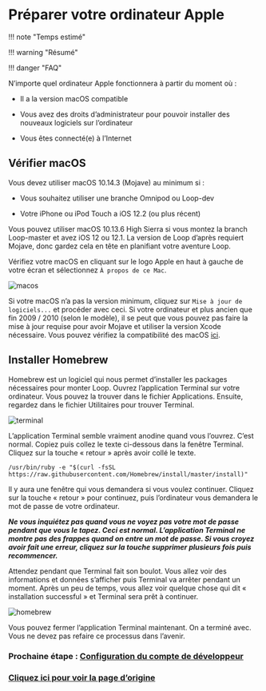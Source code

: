 # Préparer votre ordinateur Apple
!!! note "Temps estimé"

!!! warning "Résumé"

!!! danger "FAQ"

N’importe quel ordinateur Apple fonctionnera à partir du moment où :

* Il a la version macOS compatible

* Vous avez des droits d’administrateur pour pouvoir installer des nouveaux logiciels sur l’ordinateur

* Vous êtes connecté(e) à l’Internet

## Vérifier macOS
Vous devez utiliser macOS 10.14.3 (Mojave) au minimum si :

* Vous souhaitez utiliser une branche Omnipod ou Loop-dev

* Votre iPhone ou iPod Touch a iOS 12.2 (ou plus récent)

Vous pouvez utiliser macOS 10.13.6 High Sierra si vous montez la branch Loop-master et avez iOS 12 ou 12.1. La version de Loop d’après requiert Mojave, donc gardez cela en tête en planifiant votre aventure Loop.

Vérifiez votre macOS en cliquant sur le logo Apple en haut à gauche de votre écran et sélectionnez `À propos de ce Mac`.

![macos](img/macos.png)

Si votre macOS n’a pas la version minimum, cliquez sur `Mise à jour de logiciels...` et procéder avec ceci. Si votre ordinateur et plus ancien que fin 2009 / 2010 (selon le modèle), il se peut que vous pouvez pas faire la mise à jour requise pour avoir Mojave et utiliser la version Xcode nécessaire. Vous pouvez vérifiez la compatibilité des macOS [ici](https://www.apple.com/macos/how-to-upgrade/#hardware-requirements).

## Installer Homebrew
Homebrew est un logiciel qui nous permet d’installer les packages nécessaires pour monter Loop. Ouvrez l’application Terminal sur votre ordinateur. Vous pouvez la trouver dans le fichier Applications. Ensuite, regardez dans le fichier Utilitaires pour trouver Terminal.

![terminal](img/terminal.png)

L’application Terminal semble vraiment anodine quand vous l’ouvrez. C’est normal. Copiez puis collez le texte ci-dessous dans la fenêtre Terminal. Cliquez sur la touche « retour » après avoir collé le texte.

`/usr/bin/ruby -e "$(curl -fsSL https://raw.githubusercontent.com/Homebrew/install/master/install)"`

Il y aura une fenêtre qui vous demandera si vous voulez continuer. Cliquez sur la touche « retour » pour continuez, puis l’ordinateur vous demandera le mot de passe de votre ordinateur.

***Ne vous inquiétez pas quand vous ne voyez pas votre mot de passe pendant que vous le tapez. Ceci est normal. L’application Terminal ne montre pas des frappes quand on entre un mot de passe. Si vous croyez avoir fait une erreur, cliquez sur la touche supprimer plusieurs fois puis recommencer.***

Attendez pendant que Terminal fait son boulot. Vous allez voir des informations et données s’afficher puis Terminal va arrêter pendant un moment. Après un peu de temps, vous allez voir quelque chose qui dit « installation successful » et Terminal sera prêt à continuer.

![homebrew](img/homebrew.jpg)

Vous pouvez fermer l’application Terminal maintenant. On a terminé avec. Vous ne devez pas refaire ce processus dans l’avenir. 

### Prochaine étape : [Configuration du compte de développeur](https://cyoung1024.github.io/guide-loop-fr/construire/compte-dev/)

### [Cliquez ici pour voir la page d’origine](https://loopkit.github.io/loopdocs/build/step7/)

